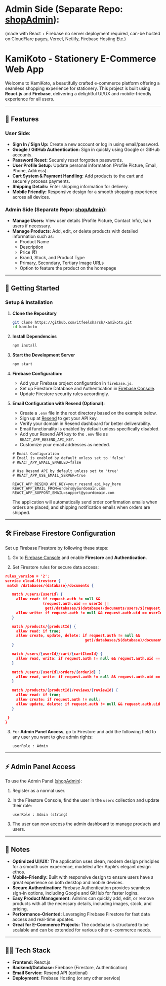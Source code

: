 # Admin Side (Separate Repo: [shopAdmin](https://github.com/itfeelsharsh/shopAdmin)):
 (made with React + Firebase no server deployment required, can-be hosted on CloudFlare pages, Vercel, Netlify, Firebase Hosting Etc.)

# KamiKoto - Stationery E-Commerce Web App

Welcome to KamiKoto, a beautifully crafted e-commerce platform offering a seamless shopping experience for stationery. This project is built using **React.js** and **Firebase**, delivering a delightful UI/UX and mobile-friendly experience for all users.

---

## 🌟 Features

### User Side:

- **Sign In / Sign Up:** Create a new account or log in using email/password.
- **Google / GitHub Authentication:** Sign in quickly using Google or GitHub accounts.
- **Password Reset:** Securely reset forgotten passwords.
- **User Profile Setup:** Update personal information (Profile Picture, Email, Phone, Address).
- **Cart System & Payment Handling:** Add products to the cart and securely process payments.
- **Shipping Details:** Enter shipping information for delivery.
- **Mobile Friendly:** Responsive design for a smooth shopping experience across all devices.

### Admin Side (Separate Repo: [shopAdmin](https://github.com/itfeelsharsh/shopAdmin)):

- **Manage Users:** View user details (Profile Picture, Contact Info), ban users if necessary.
- **Manage Products:** Add, edit, or delete products with detailed information such as:
  - Product Name
  - Description
  - Price (₹)
  - Brand, Stock, and Product Type
  - Primary, Secondary, Tertiary Image URLs
  - Option to feature the product on the homepage

---

## 🚀 Getting Started

### Setup & Installation

1. **Clone the Repository**

   ```bash
   git clone https://github.com/itfeelsharsh/kamikoto.git
   cd kamikoto
   ```

2. **Install Dependencies**

   ```bash
   npm install
   ```

3. **Start the Development Server**

   ```bash
   npm start
   ```

4. **Firebase Configuration:**
   - Add your Firebase project configuration in `firebase.js`.
   - Set up Firestore Database and Authentication in [Firebase Console](https://console.firebase.google.com).
   - Update Firestore security rules accordingly.

5. **Email Configuration with Resend (Optional):**
   - Create a `.env` file in the root directory based on the example below.
   - Sign up at [Resend](https://resend.com) to get your API key.
   - Verify your domain in Resend dashboard for better deliverability.
   - Email functionality is enabled by default unless specifically disabled.
   - Add your Resend API key to the `.env` file as `REACT_APP_RESEND_API_KEY`.
   - Customize your email addresses as needed.

   ```
   # Email Configuration
   # Email is enabled by default unless set to 'false'
   # REACT_APP_EMAIL_ENABLED=false
   
   # Use Resend API by default unless set to 'true'
   # REACT_APP_USE_EMAIL_SERVER=true
   
   REACT_APP_RESEND_API_KEY=your_resend_api_key_here
   REACT_APP_EMAIL_FROM=orders@yourdomain.com
   REACT_APP_SUPPORT_EMAIL=support@yourdomain.com
   ```

   The application will automatically send order confirmation emails when orders are placed, and shipping notification emails when orders are shipped.

---

## 🛠 Firebase Firestore Configuration

Set up Firebase Firestore by following these steps:

1.  Go to [Firebase Console](https://console.firebase.google.com) and enable **Firestore** and **Authentication**.

2.  Set Firestore rules for secure data access:

 ```json
rules_version = '2';
service cloud.firestore {
  match /databases/{database}/documents {

    match /users/{userId} {
      allow read: if request.auth != null && 
                  (request.auth.uid == userId || 
                   get(/databases/$(database)/documents/users/$(request.auth.uid)).data.userRole == 'Admin');
      allow write: if request.auth != null && request.auth.uid == userId;
    }

    match /products/{productId} {
      allow read: if true;
      allow create, update, delete: if request.auth != null && 
                                     get(/databases/$(database)/documents/users/$(request.auth.uid)).data.userRole == 'Admin';
    }

    match /users/{userId}/cart/{cartItemId} {
      allow read, write: if request.auth != null && request.auth.uid == userId;
    }

    match /users/{userId}/orders/{orderId} {
      allow read, write: if request.auth != null && request.auth.uid == userId;
    }

    match /products/{productId}/reviews/{reviewId} {
      allow read: if true;
      allow create: if request.auth != null;
      allow update, delete: if request.auth != null && request.auth.uid == resource.data.userId;
    }

  }
}
```

3.  For **Admin Panel Access**, go to Firestore and add the following field to any user you want to give admin rights:

    ```plaintext
    userRole : Admin
    ```

---

## ⚡️ Admin Panel Access

To use the Admin Panel ([shopAdmin](https://github.com/itfeelsharsh/shopAdmin)):

1. Register as a normal user.
2. In the Firestore Console, find the user in the `users` collection and update their role:

   ```plaintext
   userRole : Admin (string)
   ```

3. The user can now access the admin dashboard to manage products and users.

---

## 📝 Notes

- **Optimized UI/UX:** The application uses clean, modern design principles for a smooth user experience, modeled after Apple’s elegant design ethos.
- **Mobile-Friendly:** Built with responsive design to ensure users have a great experience on both desktop and mobile devices.
- **Secure Authentication:** Firebase Authentication provides seamless sign-in options, including Google and GitHub for faster logins.
- **Easy Product Management:** Admins can quickly add, edit, or remove products with all the necessary details, including images, stock, and pricing.
- **Performance-Oriented:** Leveraging Firebase Firestore for fast data access and real-time updates.
- **Great for E-Commerce Projects:** The codebase is structured to be scalable and can be extended for various other e-commerce needs.

---

## 🧑‍💻 Tech Stack

- **Frontend:** React.js
- **Backend/Database:** Firebase (Firestore, Authentication)
- **Email Service:** Resend API (optional)
- **Deployment:** Firebase Hosting (or any other service)
